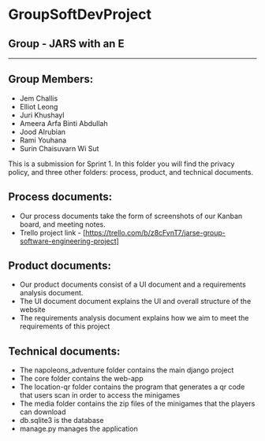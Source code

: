 # GroupSoftDevProject

## Group - JARS with an E
___

## Group Members:
- Jem Challis
- Elliot Leong
- Juri Khushayl
- Ameera Arfa Binti Abdullah
- Jood Alrubian
- Rami Youhana
- Surin Chaisuvarn Wi Sut

This is a submission for Sprint 1. In this folder you will find the privacy policy, and three other folders: process, product, and technical documents.

## Process documents:
- Our process documents take the form of screenshots of our Kanban board, and meeting notes.
- Trello project link - [https://trello.com/b/z8cFvnT7/jarse-group-software-engineering-project]

## Product documents:
- Our product documents consist of a UI document and a requirements analysis document.
- The UI document document explains the UI and overall structure of the website
- The requirements analysis document explains how we aim to meet the requirements of this project

## Technical documents:
- The napoleons_adventure folder contains the main django project
- The core folder contains the web-app
- The location-qr folder contains the program that generates a qr code that users scan in order to access the minigames
- The media folder contains the zip files of the minigames that the players can download
- db.sqlite3 is the database
- manage.py manages the application
